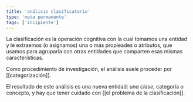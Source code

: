 ```yaml
---
title: 'análisis clasificatorio'
type: 'nota permanente'
tags: ['incipiente']
---
```


La clasificación es la operación cognitiva con la cual tomamos una entidad y le extraemos (o asignamos) una o más propieades o atributos, que usamos para agruparla con otras entidades que comparten esas mismas características.

Como procedimiento de investigación, el análisis suele proceder por [[categorización]].

El resultado de este análisis es una nueva entidad: *una clase*, categoría o concepto, y hay que tener cuidado con [[el problema de la clasificación]].